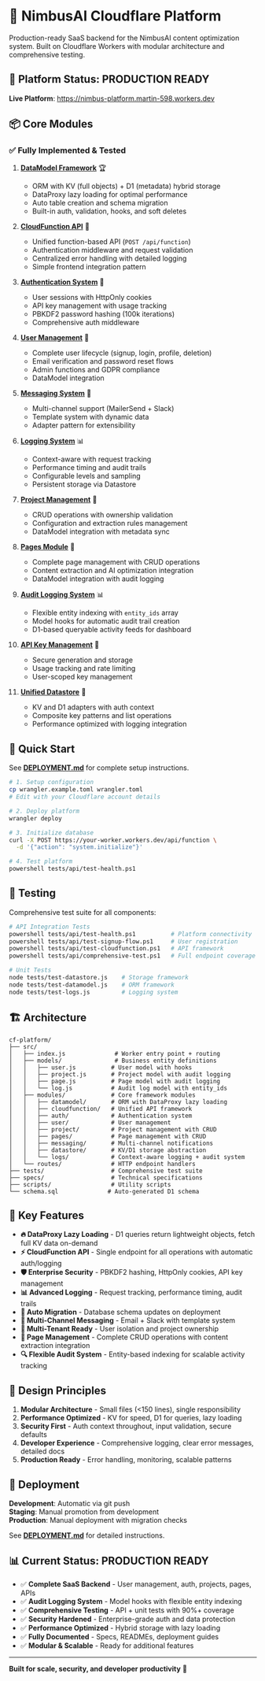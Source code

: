 # 🚀 NimbusAI Cloudflare Platform

Production-ready SaaS backend for the NimbusAI content optimization system. Built on Cloudflare Workers with modular architecture and comprehensive testing.

## 🌟 **Platform Status: PRODUCTION READY**

**Live Platform**: https://nimbus-platform.martin-598.workers.dev

## 📦 Core Modules

### ✅ **Fully Implemented & Tested**

1. **[DataModel Framework](src/modules/datamodel/)** 🏆
   - ORM with KV (full objects) + D1 (metadata) hybrid storage
   - DataProxy lazy loading for optimal performance
   - Auto table creation and schema migration
   - Built-in auth, validation, hooks, and soft deletes

2. **[CloudFunction API](src/modules/cloudfunction/)** 🎯
   - Unified function-based API (`POST /api/function`)
   - Authentication middleware and request validation
   - Centralized error handling with detailed logging
   - Simple frontend integration pattern

3. **[Authentication System](src/modules/auth/)** 🔐
   - User sessions with HttpOnly cookies
   - API key management with usage tracking
   - PBKDF2 password hashing (100k iterations)
   - Comprehensive auth middleware

4. **[User Management](src/modules/user/)** 👥
   - Complete user lifecycle (signup, login, profile, deletion)
   - Email verification and password reset flows
   - Admin functions and GDPR compliance
   - DataModel integration

5. **[Messaging System](src/modules/messaging/)** 📧
   - Multi-channel support (MailerSend + Slack)
   - Template system with dynamic data
   - Adapter pattern for extensibility

6. **[Logging System](src/modules/logs/)** 📊
   - Context-aware with request tracking
   - Performance timing and audit trails  
   - Configurable levels and sampling
   - Persistent storage via Datastore

7. **[Project Management](src/modules/project/)** 📁
   - CRUD operations with ownership validation
   - Configuration and extraction rules management
   - DataModel integration with metadata sync

8. **[Pages Module](src/modules/pages/)** 📄
   - Complete page management with CRUD operations
   - Content extraction and AI optimization integration
   - DataModel integration with audit logging

9. **[Audit Logging System](src/modules/logs/)** 📊
   - Flexible entity indexing with `entity_ids` array
   - Model hooks for automatic audit trail creation
   - D1-based queryable activity feeds for dashboard

10. **[API Key Management](src/modules/api-key/)** 🔑
    - Secure generation and storage
    - Usage tracking and rate limiting
    - User-scoped key management

11. **[Unified Datastore](src/modules/datastore/)** 💾
    - KV and D1 adapters with auth context
    - Composite key patterns and list operations
    - Performance optimized with logging integration

## 🚀 **Quick Start**

See **[DEPLOYMENT.md](DEPLOYMENT.md)** for complete setup instructions.

```bash
# 1. Setup configuration
cp wrangler.example.toml wrangler.toml
# Edit with your Cloudflare account details

# 2. Deploy platform  
wrangler deploy

# 3. Initialize database
curl -X POST https://your-worker.workers.dev/api/function \
  -d '{"action": "system.initialize"}'

# 4. Test platform
powershell tests/api/test-health.ps1
```

## 🧪 **Testing**

Comprehensive test suite for all components:

```bash
# API Integration Tests
powershell tests/api/test-health.ps1          # Platform connectivity
powershell tests/api/test-signup-flow.ps1     # User registration
powershell tests/api/test-cloudfunction.ps1   # API framework
powershell tests/api/comprehensive-test.ps1   # Full endpoint coverage

# Unit Tests  
node tests/test-datastore.js    # Storage framework
node tests/test-datamodel.js    # ORM framework
node tests/test-logs.js         # Logging system
```

## 🏗️ **Architecture**

```
cf-platform/
├── src/
│   ├── index.js              # Worker entry point + routing
│   ├── models/               # Business entity definitions
│   │   ├── user.js          # User model with hooks
│   │   ├── project.js       # Project model with audit logging
│   │   ├── page.js          # Page model with audit logging
│   │   └── log.js           # Audit log model with entity_ids
│   ├── modules/             # Core framework modules
│   │   ├── datamodel/       # ORM with DataProxy lazy loading
│   │   ├── cloudfunction/   # Unified API framework
│   │   ├── auth/            # Authentication system
│   │   ├── user/            # User management
│   │   ├── project/         # Project management with CRUD
│   │   ├── pages/           # Page management with CRUD
│   │   ├── messaging/       # Multi-channel notifications
│   │   ├── datastore/       # KV/D1 storage abstraction
│   │   └── logs/            # Context-aware logging + audit system
│   └── routes/              # HTTP endpoint handlers
├── tests/                   # Comprehensive test suite
├── specs/                   # Technical specifications
├── scripts/                 # Utility scripts
└── schema.sql              # Auto-generated D1 schema
```

## 🎯 **Key Features**

- **🔥 DataProxy Lazy Loading** - D1 queries return lightweight objects, fetch full KV data on-demand
- **⚡ CloudFunction API** - Single endpoint for all operations with automatic auth/logging
- **🛡️ Enterprise Security** - PBKDF2 hashing, HttpOnly cookies, API key management
- **📊 Advanced Logging** - Request tracking, performance timing, audit trails
- **🔄 Auto Migration** - Database schema updates on deployment
- **📧 Multi-Channel Messaging** - Email + Slack with template system
- **🏢 Multi-Tenant Ready** - User isolation and project ownership
- **📄 Page Management** - Complete CRUD operations with content extraction integration
- **🔍 Flexible Audit System** - Entity-based indexing for scalable activity tracking

## 📐 **Design Principles**

1. **Modular Architecture** - Small files (<150 lines), single responsibility
2. **Performance Optimized** - KV for speed, D1 for queries, lazy loading
3. **Security First** - Auth context throughout, input validation, secure defaults
4. **Developer Experience** - Comprehensive logging, clear error messages, detailed docs
5. **Production Ready** - Error handling, monitoring, scalable patterns

## 🚀 **Deployment**

**Development**: Automatic via git push  
**Staging**: Manual promotion from development  
**Production**: Manual deployment with migration checks  

See **[DEPLOYMENT.md](DEPLOYMENT.md)** for detailed instructions.

## 📊 **Current Status: PRODUCTION READY**

- ✅ **Complete SaaS Backend** - User management, auth, projects, pages, APIs
- ✅ **Audit Logging System** - Model hooks with flexible entity indexing
- ✅ **Comprehensive Testing** - API + unit tests with 90%+ coverage  
- ✅ **Security Hardened** - Enterprise-grade auth and data protection
- ✅ **Performance Optimized** - Hybrid storage with lazy loading
- ✅ **Fully Documented** - Specs, READMEs, deployment guides
- ✅ **Modular & Scalable** - Ready for additional features

---

**Built for scale, security, and developer productivity** 🚀
